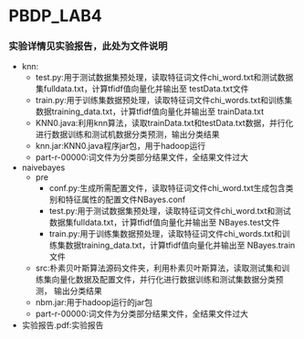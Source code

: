 # PBDP_LAB4
### 实验详情见实验报告，此处为文件说明
- knn:
   - test.py:用于测试数据集预处理，读取特征词文件chi_word.txt和测试数据集fulldata.txt，计算tfidf值向量化并输出至
   testData.txt文件
   - train.py:用于训练集数据预处理，读取特征词文件chi_words.txt和训练集数据training_data.txt，计算tfidf值向量化并输出至
   trainData.txt
   - KNN0.java:利用knn算法，读取trainData.txt和testData.txt数据，并行化进行数据训练和测试机数据分类预测，输出分类结果
   - knn.jar:KNN0.java程序jar包，用于hadoop运行
   - part-r-00000:词文件为分类部分结果文件，全结果文件过大
- naivebayes
   - pre
      - conf.py:生成所需配置文件，读取特征词文件chi_word.txt生成包含类别和特征属性的配置文件NBayes.conf
      - test.py:用于测试数据集预处理，读取特征词文件chi_word.txt和测试数据集fulldata.txt，计算tfidf值向量化并输出至
   NBayes.test文件
      - train.py:用于训练集数据预处理，读取特征词文件chi_words.txt和训练集数据training_data.txt，计算tfidf值向量化并输出至
   NBayes.train文件
   - src:朴素贝叶斯算法源码文件夹，利用朴素贝叶斯算法，读取测试集和训练集向量化数据及配置文件，并行化进行数据训练和测试集数据分类预测，
   输出分类结果
   - nbm.jar:用于hadoop运行的jar包
   - part-r-00000:词文件为分类部分结果文件，全结果文件过大
- 实验报告.pdf:实验报告
